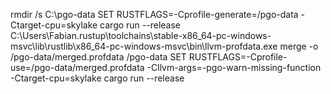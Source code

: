 rmdir /s C:\pgo-data
SET RUSTFLAGS=-Cprofile-generate=/pgo-data -Ctarget-cpu=skylake
cargo run --release
C:\Users\Fabian\.rustup\toolchains\stable-x86_64-pc-windows-msvc\lib\rustlib\x86_64-pc-windows-msvc\bin\llvm-profdata.exe merge -o /pgo-data/merged.profdata /pgo-data
SET RUSTFLAGS=-Cprofile-use=/pgo-data/merged.profdata -Cllvm-args=-pgo-warn-missing-function -Ctarget-cpu=skylake
cargo run --release